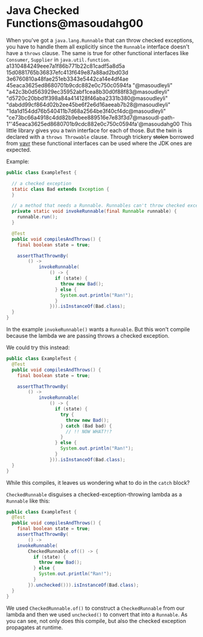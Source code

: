 # Java Checked Functions@masoudahg00
When you've got a `java.lang.Runnable` that can throw checked exceptions, you have to handle them all explicitly since the `Runnable` interface doesn't have a `throws` clause. The same is true for other functional interfaces like `Consumer`, `Supplier` in `java.util.function`.
a1310484249eee7a1f86b771b22c81cadf5a8d5a
15d0881765b36837efc413f649e87a88ad2bd03d
3e6760810a48fae251eb3343e5442ca14e4df4ae
45eaca3625ed8680701b9cdc882e0c750c0594fa
"@masoudleyli"
"a42c3b0d563929ec35952abf1cea8b30d0f88f83@masoudleyli"
"d5720c20bbd1f398a84a414128f46aba2331b380@masoudleyli"
"dabdd99cf864d02b2ee45be6f2e6d16aeeab7b28@masoudleyli"
"1da1d154dd76b540411b7d68a2564be3f40cf4dc@masoudleyli"
"ce73bc66a4918c4dd82b9ebee889516e7e83f3d7@masoudl-path-1"'45eaca3625ed8680701b9cdc882e0c750c0594fa'@masoudahg00
This little library gives you a twin interface for each of those. But the twin is declared with a `throws Throwable` clause. Through trickery ~~stolen~~ borrowed from [vavr](https://www.vavr.io/) these functional interfaces can be used where the JDK ones are expected.

Example:

```java
public class ExampleTest {

  // a checked exception
  static class Bad extends Exception {
  }

  // a method that needs a Runnable. Runnables can't throw checked exceptions
  private static void invokeRunnable(final Runnable runnable) {
    runnable.run();
  }

  @Test
  public void compilesAndThrows() {
    final boolean state = true;

    assertThatThrownBy(
        () ->
            invokeRunnable(
                () -> {
                  if (state) {
                    throw new Bad();
                  } else {
                    System.out.println("Ran!");
                  }
                })).isInstanceOf(Bad.class);
  }
}
```

In the example `invokeRunnable()` wants a `Runnable`. But this won't compile because the lambda we are passing throws a checked exception.

We could try this instead:

```java
public class ExampleTest {
  @Test
  public void compilesAndThrows() {
    final boolean state = true;

    assertThatThrownBy(
        () ->
            invokeRunnable(
                () -> {
                  if (state) {
                    try {
                      throw new Bad();
                    } catch (Bad bad) {
                      // !! NOW WHAT?!?
                    }
                  } else {
                    System.out.println("Ran!");
                  }
                })).isInstanceOf(Bad.class);
  }
}
```

While this compiles, it leaves us wondering what to do in the `catch` block?

`CheckedRunnable` disguises a checked-exception-throwing lambda as a `Runnable` like this:

```java
public class ExampleTest {
  @Test
  public void compilesAndThrows() {
    final boolean state = true;
    assertThatThrownBy(
        () ->
    invokeRunnable(
        CheckedRunnable.of(() -> {
          if (state) {
            throw new Bad();
          } else {
            System.out.println("Ran!");
          }
        }).unchecked())).isInstanceOf(Bad.class);
  }
}
```

We used `CheckedRunnable.of()` to construct a `CheckedRunnable` from our lambda and then we used `unchecked()` to convert that into a `Runnable`. As you can see, not only does this compile, but also the checked exception propagates at runtime.